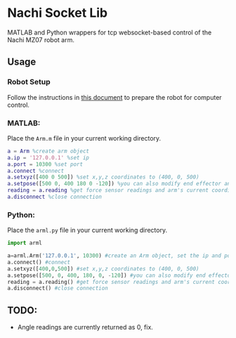 # Nachi Socket Lib
MATLAB and Python wrappers for tcp websocket-based control of the Nachi MZ07 robot arm.

## Usage

### Robot Setup
Follow the instructions in [this document](docs/robot_operation.md) to prepare
the robot for computer control.

### MATLAB:
Place the ```Arm.m``` file in your current working directory.
```matlab
a = Arm %create arm object
a.ip = '127.0.0.1' %set ip
a.port = 10300 %set port
a.connect %connect
a.setxyz([400 0 500]) %set x,y,z coordinates to (400, 0, 500)
a.setpose([500 0, 400 180 0 -120]) %you can also modify end effector angles
reading = a.reading %get force sensor readings and arm's current coordinates
a.disconnect %close connection
```
### Python:
Place the ```arml.py``` file in your current working directory.
```python
import arml

a=arml.Arm('127.0.0.1', 10300) #create an Arm object, set the ip and port
a.connect() #connect
a.setxyz([400,0,500]) #set x,y,z coordinates to (400, 0, 500)
a.setpose([500, 0, 400, 180, 0, -120]) #you can also modify end effector angles
reading = a.reading() #get force sensor readings and arm's current coordinates
a.disconnect() #close connection
```

## TODO:
- Angle readings are currently returned as 0, fix.